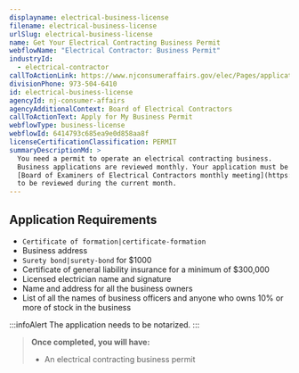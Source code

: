 ```yaml
---
displayname: electrical-business-license
filename: electrical-business-license
urlSlug: electrical-business-license
name: Get Your Electrical Contracting Business Permit
webflowName: "Electrical Contractor: Business Permit"
industryId:
  - electrical-contractor
callToActionLink: https://www.njconsumeraffairs.gov/elec/Pages/applications.aspx
divisionPhone: 973-504-6410
id: electrical-business-license
agencyId: nj-consumer-affairs
agencyAdditionalContext: Board of Electrical Contractors
callToActionText: Apply for My Business Permit
webflowType: business-license
webflowId: 6414793c685ea9e0d858aa8f
licenseCertificationClassification: PERMIT
summaryDescriptionMd: >
  You need a permit to operate an electrical contracting business.
  Business applications are reviewed monthly. Your application must be received ten days prior to the
  [Board of Examiners of Electrical Contractors monthly meeting](https://www.njconsumeraffairs.gov/elec/Pages/meetings.aspx)
  to be reviewed during the current month.
---
```


## Application Requirements

- `Certificate of formation|certificate-formation`
- Business address
- `Surety bond|surety-bond` for $1000
- Certificate of general liability insurance for a minimum of $300,000
- Licensed electrician name and signature
- Name and address for all the business owners
- List of all the names of business officers and anyone who owns 10% or more of stock in the business

:::infoAlert
The application needs to be notarized.
:::

> **Once completed, you will have:**
>
> - An electrical contracting business permit
